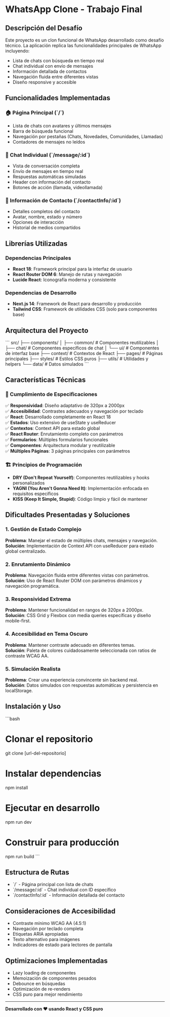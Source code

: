 # WhatsApp Clone - Trabajo Final 

## Descripción del Desafío

Este proyecto es un clon funcional de WhatsApp desarrollado como desafío técnico. La aplicación replica las funcionalidades principales de WhatsApp incluyendo:

- Lista de chats con búsqueda en tiempo real
- Chat individual con envío de mensajes
- Información detallada de contactos
- Navegación fluida entre diferentes vistas
- Diseño responsive y accesible

## Funcionalidades Implementadas

### 🏠 Página Principal (\`/\`)
- Lista de chats con avatares y últimos mensajes
- Barra de búsqueda funcional
- Navegación por pestañas (Chats, Novedades, Comunidades, Llamadas)
- Contadores de mensajes no leídos

### 💬 Chat Individual (\`/message/:id\`)
- Vista de conversación completa
- Envío de mensajes en tiempo real
- Respuestas automáticas simuladas
- Header con información del contacto
- Botones de acción (llamada, videollamada)

### 👤 Información de Contacto (\`/contactInfo/:id\`)
- Detalles completos del contacto
- Avatar, nombre, estado y número
- Opciones de interacción
- Historial de medios compartidos

## Librerías Utilizadas

### Dependencias Principales
- **React 18**: Framework principal para la interfaz de usuario
- **React Router DOM 6**: Manejo de rutas y navegación
- **Lucide React**: Iconografía moderna y consistente

### Dependencias de Desarrollo
- **Next.js 14**: Framework de React para desarrollo y producción
- **Tailwind CSS**: Framework de utilidades CSS (solo para componentes base)

## Arquitectura del Proyecto

\`\`\`
src/
├── components/
│   ├── common/           # Componentes reutilizables
│   ├── chat/            # Componentes específicos de chat
│   └── ui/              # Componentes de interfaz base
├── context/             # Contextos de React
├── pages/               # Páginas principales
├── styles/              # Estilos CSS puros
├── utils/               # Utilidades y helpers
└── data/                # Datos simulados
\`\`\`

## Características Técnicas

### 🎯 Cumplimiento de Especificaciones

✅ **Responsividad**: Diseño adaptativo de 320px a 2000px  
✅ **Accesibilidad**: Contrastes adecuados y navegación por teclado  
✅ **React**: Desarrollado completamente en React 18  
✅ **Estados**: Uso extensivo de useState y useReducer  
✅ **Contextos**: Context API para estado global  
✅ **React Router**: Enrutamiento completo con parámetros  
✅ **Formularios**: Múltiples formularios funcionales  
✅ **Componentes**: Arquitectura modular y reutilizable  
✅ **Múltiples Páginas**: 3 páginas principales con parámetros  

### 🏗️ Principios de Programación

- **DRY (Don't Repeat Yourself)**: Componentes reutilizables y hooks personalizados
- **YAGNI (You Aren't Gonna Need It)**: Implementación enfocada en requisitos específicos
- **KISS (Keep It Simple, Stupid)**: Código limpio y fácil de mantener

## Dificultades Presentadas y Soluciones

### 1. **Gestión de Estado Complejo**
**Problema**: Manejar el estado de múltiples chats, mensajes y navegación.  
**Solución**: Implementación de Context API con useReducer para estado global centralizado.

### 2. **Enrutamiento Dinámico**
**Problema**: Navegación fluida entre diferentes vistas con parámetros.  
**Solución**: Uso de React Router DOM con parámetros dinámicos y navegación programática.

### 3. **Responsividad Extrema**
**Problema**: Mantener funcionalidad en rangos de 320px a 2000px.  
**Solución**: CSS Grid y Flexbox con media queries específicas y diseño mobile-first.

### 4. **Accesibilidad en Tema Oscuro**
**Problema**: Mantener contraste adecuado en diferentes temas.  
**Solución**: Paleta de colores cuidadosamente seleccionada con ratios de contraste WCAG AA.

### 5. **Simulación Realista**
**Problema**: Crear una experiencia convincente sin backend real.  
**Solución**: Datos simulados con respuestas automáticas y persistencia en localStorage.

## Instalación y Uso

\`\`\`bash
# Clonar el repositorio
git clone [url-del-repositorio]

# Instalar dependencias
npm install

# Ejecutar en desarrollo
npm run dev

# Construir para producción
npm run build
\`\`\`

## Estructura de Rutas

- \`/\` - Página principal con lista de chats
- \`/message/:id\` - Chat individual con ID específico
- \`/contactInfo/:id\` - Información detallada del contacto

## Consideraciones de Accesibilidad

- Contraste mínimo WCAG AA (4.5:1)
- Navegación por teclado completa
- Etiquetas ARIA apropiadas
- Texto alternativo para imágenes
- Indicadores de estado para lectores de pantalla

## Optimizaciones Implementadas

- Lazy loading de componentes
- Memoización de componentes pesados
- Debounce en búsquedas
- Optimización de re-renders
- CSS puro para mejor rendimiento

---

**Desarrollado con ❤️ usando React y CSS puro**